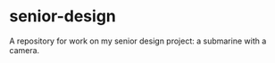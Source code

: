 senior-design
=============

A repository for work on my senior design project: a submarine with a camera.